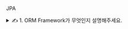 JPA

<details>
<summary>✍️ 1. ORM Framework가 무엇인지 설명해주세요.</summary>
<br>

객체와 데이터베이스의 테이블을 연결하는 것을 의미합니다.

ORM을 사용하면 객체 간의 관계를 바탕으로 SQL이 생성되고 개발자는 엔티티를 통해 데이터를 읽고 조작할 수 있습니다.

***장점***

- 데이터베이스 중심의 개발에서 벗어나 객체지향적인 프로그래밍에 집중할 수 있습니다.
  - 클래스의 메서드로 데이터를 조작하기 때문에 개발자가 객체를 모델링하는데 집중할 수 있습니다.
- 생산성을 높일 수 있습니다.
  - 지루하고 반복적인 CREATE, READ, UPDATE, DELETE SQL을 개발자가 작성하지 않아도 됩니다.
- DBMS에 대한 종속성이 줄어들게 됩니다.
  - DBMS에 맞는 SQL이 생성되고 자료형까지 유효하기 때문에 DBMS를 교체하는 작업에도 비교적 적은 리스크와 시간이 소요됩니다.

***단점***

- 높은 학습비용
  - Database, JPA, Hibernate, 세가지를 전부 잘 알고 있어야 제대로 활용할 수 있기 때문에 학습하는데 높은 난이도와 많은 시간이 소요됩니다.
- 연관 관계를 잘못 설정할 경우 예상치 못한 SQL이 실행되어 성능 저하를 유발할 수 있습니다.
  - N+1 문제
</details>
